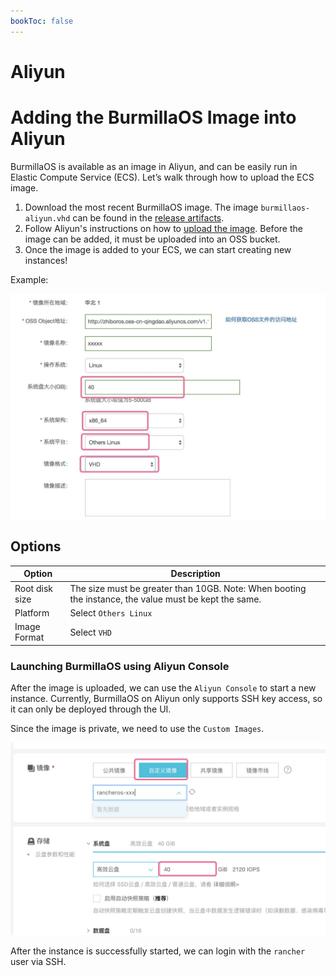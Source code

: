 ```yaml
---
bookToc: false
---
```


# Aliyun

# Adding the BurmillaOS Image into Aliyun

BurmillaOS is available as an image in Aliyun, and can be easily run in Elastic Compute Service (ECS).  Let’s walk through how to upload the ECS image.

1. Download the most recent BurmillaOS image. The image `burmillaos-aliyun.vhd` can be found in the [release artifacts](https://github.com/burmilla/os/releases).
2. Follow Aliyun's instructions on how to [upload the image](https://help.aliyun.com/document_detail/127285.html). Before the image can be added, it must be uploaded into an OSS bucket.
3. Once the image is added to your ECS, we can start creating new instances!

Example:

![BurmillaOS on Aliyun 1](/images/BurmillaOS_aliyun1.jpg)

## Options

| Option | Description |
| --- | --- |
| Root disk size | The size must be greater than 10GB. Note: When booting the instance, the value must be kept the same. |
| Platform |  Select `Others Linux` |
| Image Format | Select `VHD` |

### Launching BurmillaOS using Aliyun Console

After the image is uploaded, we can use the `Aliyun Console` to start a new instance. Currently, BurmillaOS on Aliyun only supports SSH key access, so it can only be deployed through the UI.

Since the image is private, we need to use the `Custom Images`.

![BurmillaOS on Aliyun 2](/images/BurmillaOS_aliyun2.jpg)

After the instance is successfully started, we can login with the `rancher` user via SSH.
